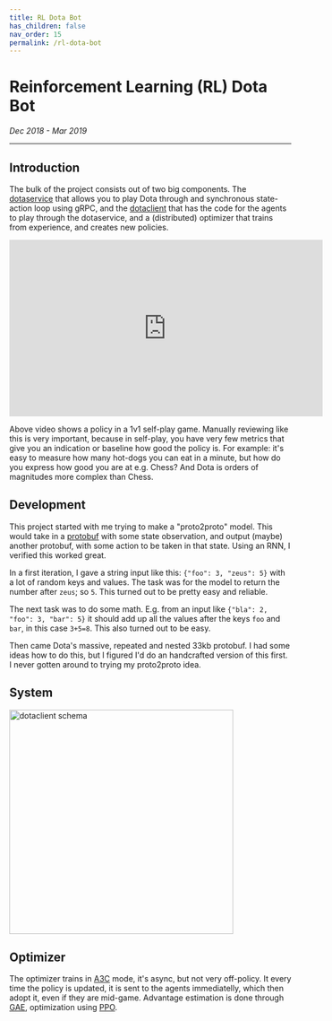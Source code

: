 ```yaml
---
title: RL Dota Bot
has_children: false
nav_order: 15
permalink: /rl-dota-bot
---
```


# Reinforcement Learning (RL) Dota Bot

*Dec 2018 - Mar 2019*<br />

-----

## Introduction

The bulk of the project consists out of two big components.
The [dotaservice](https://github.com/TimZaman/dotaservice) that allows you to play Dota through
and synchronous state-action loop using gRPC, and the
[dotaclient](https://github.com/TimZaman/dotaclient) that has the code for the agents to play
through the dotaservice, and a (distributed) optimizer that trains from experience, and creates
new policies.

<iframe width="560" height="315" src="https://www.youtube.com/embed/TzJVpDmeBbg" frameborder="0" allow="accelerometer; autoplay; encrypted-media; gyroscope; picture-in-picture" allowfullscreen></iframe>

Above video shows a policy in a 1v1 self-play game. Manually reviewing like this is very important,
because in self-play, you have very few metrics that give you an indication or baseline how good
the policy is. For example: it's easy to measure how many hot-dogs you can eat in a minute, but
how do you express how good you are at e.g. Chess? And Dota is orders of magnitudes more complex
than Chess.

## Development

This project started with me trying to make a "proto2proto" model. This would take in a
[protobuf](https://en.wikipedia.org/wiki/Protocol_Buffers) with some state observation, and output
(maybe) another protobuf, with some action to be taken in that state. Using an RNN, I verified this
worked great. 

In a first iteration, I gave a string input like this: ```{"foo": 3, "zeus": 5}``` with a lot of
random keys and values. The task was for the model to return the number after `zeus`; so `5`. This
turned out to be pretty easy and reliable.

The next task was to do some math. E.g. from an input like ```{"bla": 2, "foo": 3, "bar": 5}```
it should add up all the values after the keys `foo` and `bar`, in this case `3+5=8`. This also
turned out to be easy.

Then came Dota's massive, repeated and nested 33kb protobuf. I had some ideas how to do this, but
I figured I'd do an handcrafted version of this first. I never gotten around to trying my
proto2proto idea.

## System

<img src="https://github.com/TimZaman/dotaclient/blob/master/dotaclient.png?raw=true" alt="dotaclient schema" width="400"/>

## Optimizer

The optimizer trains in [A3C](https://arxiv.org/pdf/1602.01783) mode, it's async, but not very
off-policy. It every time the policy is updated, it is sent to the agents immediatelly, which then
adopt it, even if they are mid-game. Advantage estimation is done through
[GAE](https://arxiv.org/abs/1506.02438), optimization using [PPO](https://arxiv.org/abs/1707.06347).
